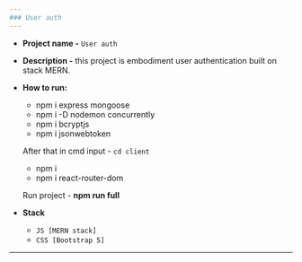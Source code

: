 ```yaml
---
### User auth
---
```



+ **Project name -** `User auth`
+ **Description -** this project is embodiment user authentication built on stack MERN.
+ **How to run:**
  - npm i express mongoose
  - npm i -D nodemon concurrently
  - npm i bcryptjs
  - npm i jsonwebtoken
  
  After that in cmd input - `cd client`
  - npm i
  - npm i react-router-dom
  
  Run project - **npm run full**

+ **Stack**
   - `JS [MERN stack]`
   - `CSS [Bootstrap 5]`

---
